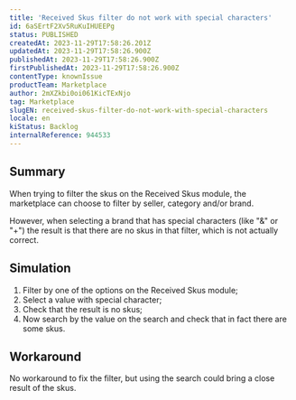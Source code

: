 ```yaml
---
title: 'Received Skus filter do not work with special characters'
id: 6aSErtF2Xv5RuKuIHUEEPg
status: PUBLISHED
createdAt: 2023-11-29T17:58:26.201Z
updatedAt: 2023-11-29T17:58:26.900Z
publishedAt: 2023-11-29T17:58:26.900Z
firstPublishedAt: 2023-11-29T17:58:26.900Z
contentType: knownIssue
productTeam: Marketplace
author: 2mXZkbi0oi061KicTExNjo
tag: Marketplace
slugEN: received-skus-filter-do-not-work-with-special-characters
locale: en
kiStatus: Backlog
internalReference: 944533
---
```


## Summary


When trying to filter the skus on the Received Skus module, the marketplace can choose to filter by seller, category and/or brand.

However, when selecting a brand that has special characters (like "&" or "+") the result is that there are no skus in that filter, which is not actually correct.


##

## Simulation



1. Filter by one of the options on the Received Skus module;
2. Select a value with special character;
3. Check that the result is no skus;
4. Now search by the value on the search and check that in fact there are some skus.


##

## Workaround


No workaround to fix the filter, but using the search could bring a close result of the skus.





